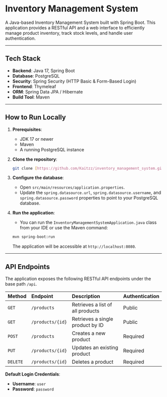 # Inventory Management System

A Java-based Inventory Management System built with Spring Boot. This application provides a RESTful API and a web interface to efficiently manage product inventory, track stock levels, and handle user authentication.

---

## Tech Stack

-   **Backend**: Java 17, Spring Boot
-   **Database**: PostgreSQL
-   **Security**: Spring Security (HTTP Basic & Form-Based Login)
-   **Frontend**: Thymeleaf
-   **ORM**: Spring Data JPA / Hibernate
-   **Build Tool**: Maven

---

## How to Run Locally

1.  **Prerequisites**:
    -   JDK 17 or newer
    -   Maven
    -   A running PostgreSQL instance

2.  **Clone the repository**:
    ```bash
    git clone [https://github.com/Kaitzz/inventory_management_system.git](https://github.com/Kaitzz/inventory_management_system.git)
    ```

3.  **Configure the database**:
    -   Open `src/main/resources/application.properties`.
    -   Update the `spring.datasource.url`, `spring.datasource.username`, and `spring.datasource.password` properties to point to your PostgreSQL database.

4.  **Run the application**:
    -   You can run the `InventoryManagementSystemApplication.java` class from your IDE or use the Maven command:
    ```bash
    mvn spring-boot:run
    ```
    The application will be accessible at `http://localhost:8080`.

---

## API Endpoints

The application exposes the following RESTful API endpoints under the base path `/api`.

| Method | Endpoint              | Description                      | Authentication |
| :----- | :-------------------- | :------------------------------- | :------------- |
| `GET`  | `/products`           | Retrieves a list of all products | Public         |
| `GET`  | `/products/{id}`      | Retrieves a single product by ID | Public         |
| `POST` | `/products`           | Creates a new product            | Required       |
| `PUT`  | `/products/{id}`      | Updates an existing product      | Required       |
| `DELETE`| `/products/{id}`      | Deletes a product                | Required       |

**Default Login Credentials**:
-   **Username**: `user`
-   **Password**: `password`